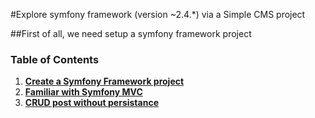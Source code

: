 #Explore symfony framework (version ~2.4.*) via a Simple CMS project

##First of all, we need setup a symfony framework project

### Table of Contents

1. **[Create a Symfony Framework project](doc/01-create-a-symfony-framework-project.md)**
2. **[Familiar with Symfony MVC](doc/02-familiar-with-symfony-MVC.md)**
3. **[CRUD post without persistance](doc/03-CRUD-post-without-persistance.md)**
